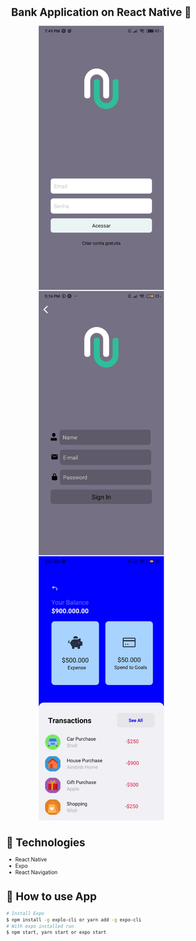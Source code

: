 <div align="center">
<h1>Bank Application on React Native 📱</h1>
<img height="700" src="./src/github/print.jpg"></img>
<img height="700" src="./src/github/register-page.jpg"></img>
<img height="700" src="./src/github/home-page.jpg"></img>
</div>

# 🚀 Technologies
- React Native
- Expo
- React Navigation

# 🔧 How to use App

```bash
# Install Expo
$ npm install -g explo-cli or yarn add -g expo-cli
# With expo installed run 
$ npm start, yarn start or expo start
```